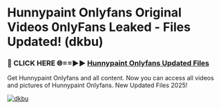 # Hunnypaint Onlyfans Original Videos 0nlyFans Leaked - Files Updated! (dkbu)

<h3>🔴 CLICK HERE 🌐==►► <a href="https://tinyurl.com/ehrbuxhb" rel="nofollow">Hunnypaint Onlyfans Updated Files</a></h3>

Get Hunnypaint Onlyfans and all content. Now you can access all videos and pictures of Hunnypaint Onlyfans. New Updated Files 2025!

[![dkbu](https://i.imgur.com/lVYEuWS.gif)](https://tinyurl.com/ehrbuxhb)

